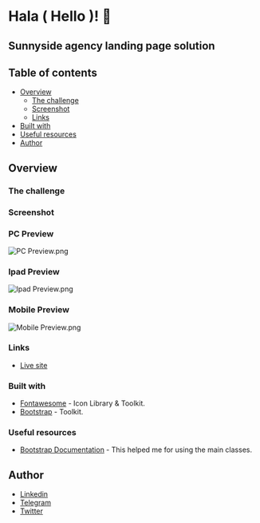 # Hala ( Hello )! 👋

## Sunnyside agency landing page solution

## Table of contents

- [Overview](#overview)
  - [The challenge](#the-challenge)
  - [Screenshot](#screenshot)
  - [Links](#links)
- [Built with](#built-with)
- [Useful resources](#useful-resources)
- [Author](#author)

## Overview

### The challenge

### Screenshot

### PC Preview

![PC Preview.png](images/pc%20preview.png)

### Ipad Preview

![Ipad Preview.png](images/ipad%20preview.png)

### Mobile Preview

![Mobile Preview.png](images/mobile%20preview.png)

### Links

- [Live site](https://your-live-site-url.com)

### Built with

- [Fontawesome](https://fontawesome.com/) - Icon Library & Toolkit.
- [Bootstrap](https://getbootstrap.com/) - Toolkit.

### Useful resources

- [Bootstrap Documentation](https://getbootstrap.com/docs/5.1/getting-started/introduction/) - This helped me for using the main classes.

## Author

- [Linkedin](https://www.linkedin.com/in/joe-hsn/)
- [Telegram](https://t.me/Joe_Hsn)
- [Twitter](https://www.twitter.com/Jo_Hsn)
